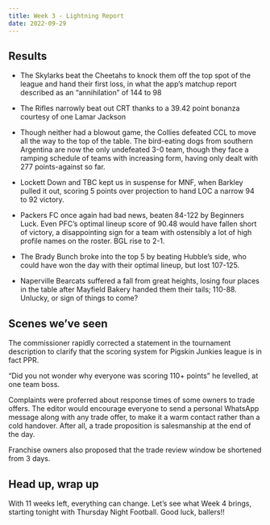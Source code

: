```yaml
---
title: Week 3 - Lightning Report
date: 2022-09-29
---
```


## Results

 + The Skylarks beat the Cheetahs to knock them off the top spot of the league and hand their first loss, in what the app’s matchup report described as an “annihilation” of 144 to 98

 + The Rifles narrowly beat out CRT thanks to a 39.42 point bonanza courtesy of one Lamar Jackson

 + Though neither had a blowout game, the Collies defeated CCL to move all the way to the top of the table. The bird-eating dogs from southern Argentina are now the only undefeated 3-0 team, though they face a ramping schedule of teams with increasing form, having only dealt with 277 points-against so far. 

 + Lockett Down and TBC kept us in suspense for MNF, when Barkley pulled it out, scoring 5 points over projection to hand LOC a narrow 94 to 92 victory. 

 + Packers FC once again had bad news, beaten 84-122 by Beginners Luck. Even PFC’s optimal lineup score of 90.48 would have fallen short of victory, a disappointing sign for a team with ostensibly a lot of high profile names on the roster. BGL rise to 2-1. 

 + The Brady Bunch broke into the top 5 by beating Hubble’s side, who could have won the day with their optimal lineup, but lost 107-125. 

 + Naperville Bearcats suffered a fall from great heights, losing four places in the table after Mayfield Bakery handed them their tails; 110-88. Unlucky, or sign of things to come?

## Scenes we’ve seen

The commissioner rapidly corrected a statement in the tournament description to clarify that the scoring system for Pigskin Junkies league is in fact PPR. 

“Did you not wonder why everyone was scoring 110+ points” he levelled, at one team boss. 

Complaints were proferred about response times of some owners to trade offers. The editor would encourage everyone to send a personal WhatsApp message along with any trade offer, to make it a warm contact rather than a cold handover. After all, a trade proposition is salesmanship at the end of the day. 

Franchise owners also proposed that the trade review window be shortened from 3 days. 

## Head up, wrap up

With 11 weeks left, everything can change. Let’s see what Week 4 brings, starting tonight with Thursday Night Football. Good luck, ballers!!